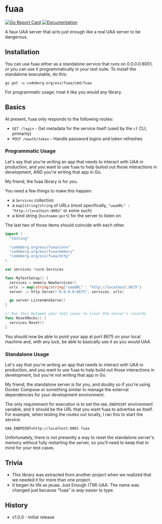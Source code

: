 # fuaa #

[![Go Report Card](https://goreportcard.com/badge/codeberg.org/ess/fuaa)](https://goreportcard.com/report/codeberg.org/ess/fuaa)
[![Documentation](https://godoc.org/codeberg.org/ess/fuaa?status.svg)](http://godoc.org/codeberg.org/ess/fuaa)

A faux UAA server that acts just enough like a real UAA server to be dangerous.

## Installation ##

You can use fuaa either as a standalone service that runs on 0.0.0.0:8001, or you can use it programmatically in your test suite. To install the standalone executable, do this:

```
go get -u codeberg.org/ess/fuaa/cmd/fuaa
```

For programmatic usage, treat it like you would any library.

## Basics ##

At present, fuaa only responds to the following routes:

* `GET /login` - Get metadata for the service itself (used by the `cf` CLI, primarily)
* `POST /oauth/token` - Handle password logins and token refreshes

### Programmatic Usage ###

Let's say that you're writing an app that needs to interact with UAA in production, and you want to use fuaa to help builod out those interactions in development, AND you're writing that app in Go.

My friend, the fuaa library is for you.

You need a few things to make this happen:

* a `Services` collection
* a `map[string]string` of URLs (most specifically, `"uaaURL" : "http://localhost:8001"` or some such)
* a bind string (`hostname:port`) for the server to listen on

The last two of those items should coincide with each other.

```go
import (
  "testing"

  "codeberg.org/ess/fuaa/core"
  "codeberg.org/ess/fuaa/memory"
  "codeberg.org/ess/fuaa/http"
)

var services *core.Services

func MyTestSetup() {
  services = memory.NewServices()
  urls := map[string]string{"uaaURL" : "http://localhost:8675"}
  server := http.Server("0.0.0.0:8675", services, urls)

  go server.ListenAndServe()
}

// Run this between your test cases to clear the server's records
func ResetMocks() {
  services.Reset()
}
```

You should now be able to point your app at port 8675 on your local machine and, with any luck, be able to basically use it as you would UAA.

### Standalone Usage ###

Let's say that you're writing an app that needs to interact with UAA in production, and you want to use fuaa to help build out those interactions in development, but you're not writing that app in Go.

My friend, the standalone server is for you, and doubly so if you're using Docker Compose or something similar to manage the external dependencies for your development environment.

The only requirement for execution is to set the `UAA_ENDPOINT` environment variable, and it should be the URL that you want fuaa to advertise as itself. For example, when testing the routes out locally, I ran this to start the service:

```
UAA_ENDPOINT=http://localhost:8001 fuaa
```

Unfortunately, there is not presently a way to reset the standalone server's memory without fully restarting the server, so you'll need to keep that in mind for your test cases.

## Trivia ##

* This library was extracted from another project when we realized that we needed it for more than one project.
* It began its life as jeuaa: Just Enough (TM) UAA. The name was changed just because "fuaa" is *way* easier to type.

## History ##

* v1.0.0 - Initial release
